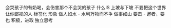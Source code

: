 

会哭孩子的有奶喝，会伤害那个不会哭的孩子
什么IS
上坡与下坡
不要把这个世界让你鄙视的人
标签化 形象
做人如水 - 水利万物而不争
做事如山
要击 - 
邀者，要也 积极，进取
独立思考









